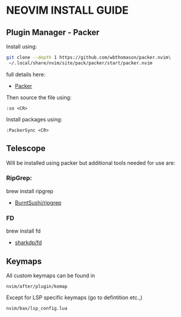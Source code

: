 # NEOVIM INSTALL GUIDE


## Plugin Manager - Packer

Install using: 

```bash
git clone --depth 1 https://github.com/wbthomason/packer.nvim\
 ~/.local/share/nvim/site/pack/packer/start/packer.nvim
```
full details here:
- [Packer](https://github.com/wbthomason/packer.nvim)
 
Then source the file using:
```
:so <CR>
```
  
Install packages using:
```
:PackerSync <CR> 
```

## Telescope

Will be installed using packer but additional tools needed for use are:

### RipGrep:

brew install ripgrep

- [BurntSushi/ripgrep](https://github.com/BurntSushi/ripgrep)

### FD

brew install fd

- [sharkdp/fd](https://github.com/sharkdp/fd)

## Keymaps

All custom keymaps can be found in
```
nvim/after/plugin/kemap 
```

Except for LSP specific keymaps (go to defintition etc.,)
```
nvim/bax/lsp_config.lua
```


 
